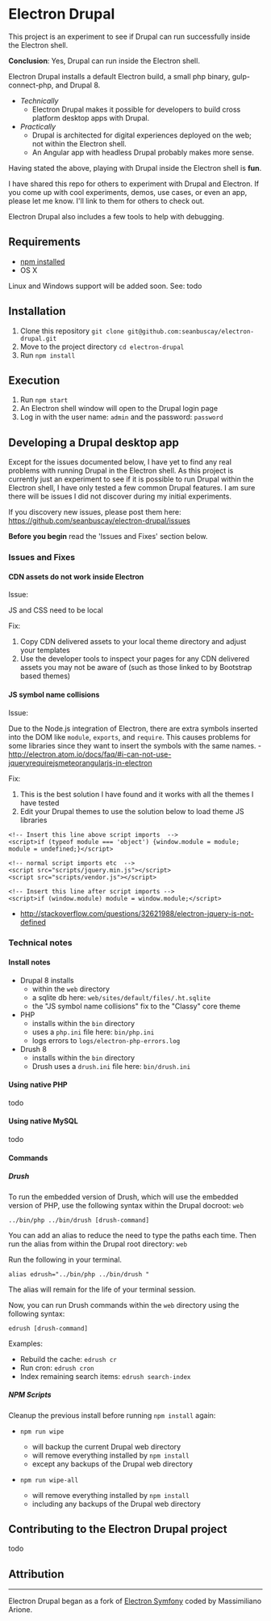# Electron Drupal

This project is an experiment to see if Drupal can run successfully inside the Electron shell.  

**Conclusion**: Yes, Drupal can run inside the Electron shell.

Electron Drupal installs a default Electron build, a small php binary, gulp-connect-php, and Drupal 8.

- *Technically*
  - Electron Drupal makes it possible for developers to build cross platform desktop apps with Drupal.  
- *Practically*
  - Drupal is architected for digital experiences deployed on the web; not within the Electron shell.  
  - An Angular app with headless Drupal probably makes more sense.

Having stated the above, playing with Drupal inside the Electron shell is **fun**.  

I have shared this repo for others to experiment with Drupal and Electron.  If you come up with cool experiments, demos, use cases, or even an app, please let me know.  I'll link to them for others to check out.  

Electron Drupal also includes a few tools to help with debugging.

## Requirements

- [npm installed](https://docs.npmjs.com/getting-started/installing-node)
- OS X

Linux and Windows support will be added soon. See: todo

## Installation

1. Clone this repository `git clone git@github.com:seanbuscay/electron-drupal.git`
1. Move to the project directory `cd electron-drupal`
1. Run `npm install`

## Execution

1. Run `npm start`
1. An Electron shell window will open to the Drupal login page
1. Log in with the user name: `admin` and the password: `password`

## Developing a Drupal desktop app

Except for the issues documented below, I have yet to find any real problems with running Drupal in the Electron shell. As this project is currently just an experiment to see if it is possible to run Drupal within the Electron shell, I have only tested a few common Drupal features. I am sure there will be issues I did not discover during my initial experiments.  

If you discovery new issues, please post them here: https://github.com/seanbuscay/electron-drupal/issues

**Before you begin** read the 'Issues and Fixes' section below.

### Issues and Fixes

#### CDN assets do not work inside Electron

Issue:

JS and CSS need to be local

Fix:

1. Copy CDN delivered assets to your local theme directory and adjust your templates
2. Use the developer tools to inspect your pages for any CDN delivered assets you may not be aware of (such as those linked to by Bootstrap based themes)

#### JS symbol name collisions

Issue:

Due to the Node.js integration of Electron, there are extra symbols inserted into the DOM like `module`, `exports`, and `require`. This causes problems for some libraries since they want to insert the symbols with the same names. - http://electron.atom.io/docs/faq/#i-can-not-use-jqueryrequirejsmeteorangularjs-in-electron

Fix:

1. This is the best solution I have found and it works with all the themes I have tested
1. Edit your Drupal themes to use the solution below to load theme JS libraries

```````````
<!-- Insert this line above script imports  -->
<script>if (typeof module === 'object') {window.module = module; module = undefined;}</script>

<!-- normal script imports etc  -->
<script src="scripts/jquery.min.js"></script>    
<script src="scripts/vendor.js"></script>    

<!-- Insert this line after script imports -->
<script>if (window.module) module = window.module;</script>
```````````
- http://stackoverflow.com/questions/32621988/electron-jquery-is-not-defined

### Technical notes

#### Install notes

- Drupal 8 installs
  - within the `web` directory
  - a sqlite db here: `web/sites/default/files/.ht.sqlite`
  - the "JS symbol name collisions" fix to the "Classy" core theme
- PHP
  - installs within the `bin` directory
  - uses a `php.ini` file here: `bin/php.ini`
  - logs errors to `logs/electron-php-errors.log`
- Drush 8
  - installs within the `bin` directory
  - Drush uses a `drush.ini` file here: `bin/drush.ini`

#### Using native PHP

todo

#### Using native MySQL

todo

#### Commands

##### Drush

To run the embedded version of Drush, which will use the embedded version of PHP, use the following syntax within the Drupal docroot: `web`

```
../bin/php ../bin/drush [drush-command]
```

You can add an alias to reduce the need to type the paths each time.  Then run the alias from within the Drupal root directory: `web`

Run the following in your terminal.

```
alias edrush="../bin/php ../bin/drush "
```

The alias will remain for the life of your terminal session.

Now, you can run Drush commands within the `web` directory using the following syntax:  

```
edrush [drush-command]
```

Examples:

- Rebuild the cache: `edrush cr`
- Run cron: `edrush cron`
- Index remaining search items: `edrush search-index`


##### NPM Scripts

Cleanup the previous install before running `npm install` again:

- `npm run wipe`
  - will backup the current Drupal web directory
  - will remove everything installed by `npm install`
  - except any backups of the Drupal web directory

- `npm run wipe-all`
  - will remove everything installed by `npm install`
  - including any backups of the Drupal web directory

## Contributing to the Electron Drupal project

todo

## Attribution
---------
Electron Drupal began as a fork of [Electron Symfony](https://github.com/garak/electron-symfony) coded by Massimiliano Arione.
